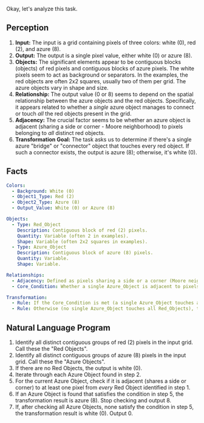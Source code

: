 Okay, let's analyze this task.

## Perception

1.  **Input:** The input is a grid containing pixels of three colors: white (0), red (2), and azure (8).
2.  **Output:** The output is a single pixel value, either white (0) or azure (8).
3.  **Objects:** The significant elements appear to be contiguous blocks (objects) of red pixels and contiguous blocks of azure pixels. The white pixels seem to act as background or separators. In the examples, the red objects are often 2x2 squares, usually two of them per grid. The azure objects vary in shape and size.
4.  **Relationship:** The output value (0 or 8) seems to depend on the spatial relationship between the azure objects and the red objects. Specifically, it appears related to whether a *single* azure object manages to connect or touch *all* the red objects present in the grid.
5.  **Adjacency:** The crucial factor seems to be whether an azure object is adjacent (sharing a side or corner - Moore neighborhood) to pixels belonging to *all* distinct red objects.
6.  **Transformation Goal:** The task asks us to determine if there's a single azure "bridge" or "connector" object that touches every red object. If such a connector exists, the output is azure (8); otherwise, it's white (0).

## Facts


```yaml
Colors:
  - Background: White (0)
  - Object1_Type: Red (2)
  - Object2_Type: Azure (8)
  - Output_Value: White (0) or Azure (8)

Objects:
  - Type: Red_Object
    Description: Contiguous block of red (2) pixels.
    Quantity: Variable (often 2 in examples).
    Shape: Variable (often 2x2 squares in examples).
  - Type: Azure_Object
    Description: Contiguous block of azure (8) pixels.
    Quantity: Variable.
    Shape: Variable.

Relationships:
  - Adjacency: Defined as pixels sharing a side or a corner (Moore neighborhood).
  - Core_Condition: Whether a single Azure_Object is adjacent to pixels belonging to *every* distinct Red_Object present in the input grid.

Transformation:
  - Rule: If the Core_Condition is met (a single Azure_Object touches all Red_Objects), the output is Azure (8).
  - Rule: Otherwise (no single Azure_Object touches all Red_Objects), the output is White (0).
```


## Natural Language Program

1.  Identify all distinct contiguous groups of red (2) pixels in the input grid. Call these the "Red Objects".
2.  Identify all distinct contiguous groups of azure (8) pixels in the input grid. Call these the "Azure Objects".
3.  If there are no Red Objects, the output is white (0).
4.  Iterate through each Azure Object found in step 2.
5.  For the current Azure Object, check if it is adjacent (shares a side or corner) to at least one pixel from *every* Red Object identified in step 1.
6.  If an Azure Object is found that satisfies the condition in step 5, the transformation result is azure (8). Stop checking and output 8.
7.  If, after checking all Azure Objects, none satisfy the condition in step 5, the transformation result is white (0). Output 0.
